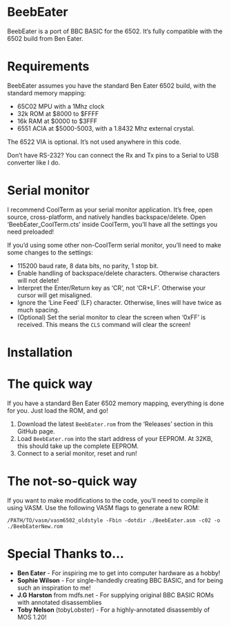 # BeebEater
BeebEater is a port of BBC BASIC for the 6502. It’s fully compatible with the 6502 build from Ben Eater.

# Requirements
BeebEater assumes you have the standard Ben Eater 6502 build, with the standard memory mapping:
 * 65C02 MPU with a 1Mhz clock
 * 32k ROM at $8000 to $FFFF
 * 16k RAM at $0000 to $3FFF
 * 6551 ACIA at $5000-5003, with a 1.8432 Mhz external crystal.

The 6522 VIA is optional. It’s not used anywhere in this code.

Don’t have RS-232? You can connect the Rx and Tx pins to a Serial to USB converter like I do.

# Serial monitor
I recommend CoolTerm as your serial monitor application. It’s free, open source, cross-platform, and natively handles backspace/delete. 
Open ‘BeebEater_CoolTerm.cts’ inside CoolTerm, you’ll have all the settings you need preloaded!
		
If you’d using some other non-CoolTerm serial monitor, you’ll need to make some changes to the settings:
 * 115200 baud rate, 8 data bits, no parity, 1 stop bit.
 * Enable handling of backspace/delete characters. Otherwise characters will not delete!
 * Interpret the Enter/Return key as ‘CR’, not ‘CR+LF’. Otherwise your cursor will get misaligned.
 * Ignore the ‘Line Feed’ (LF) character. Otherwise, lines will have twice as much spacing.
  * (Optional) Set the serial monitor to clear the screen when ‘0xFF’ is received. This means the `CLS` command will clear the screen!

# Installation
# The quick way
If you have a standard Ben Eater 6502 memory mapping, everything is done for you. Just load the ROM, and go!
 1. Download the latest `BeebEater.rom` from the ‘Releases’ section in this GitHub page.
 2. Load `BeebEater.rom` into the start address of your EEPROM. At 32KB, this should take up the complete EEPROM.
 3. Connect to a serial monitor, reset and run! 

# The not-so-quick way
If you want to make modifications to the code, you’ll need to compile it using VASM. Use the following VASM flags to generate a new ROM:
	
`/PATH/TO/vasm/vasm6502_oldstyle -Fbin -dotdir ./BeebEater.asm -c02 -o ./BeebEaterNew.rom`

# Special Thanks to…
 * **Ben Eater** - For inspiring me to get into computer hardware as a hobby!
 * **Sophie Wilson** - For single-handedly creating BBC BASIC, and for being such an inspiration to me!
 * **J.G Harston** from mdfs.net - For supplying original BBC BASIC ROMs with annotated disassemblies
 * **Toby Nelson** (tobyLobster) - For a highly-annotated disassembly of MOS 1.20!
